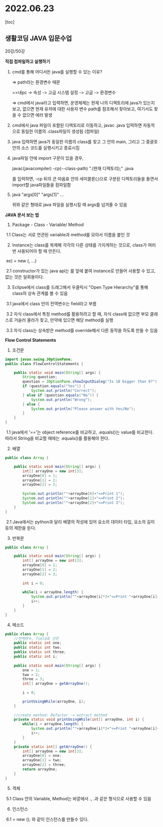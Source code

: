 # 2022.06.23

[toc]

## 생활코딩 JAVA 입문수업

20강/50강

**직접 컴파일하고 실행하기**

1. cmd를 통해 어디서든 java를 실행할 수 있는 이유?

   => path라는 환경변수 때문

   =>내pc -> 속성 -> 고급 시스템 설정 -> 고급 -> 환경변수

   => cmd에서 java라고 입력하면, 운영체제는 현재 나의 디렉토리에 java가 있는지 보고, 없으면 현재 유저에 대한 사용자 변수 path를 참조해서 찾아보고, 여기서도 찾을 수 없으면 에러 발생

2. cmd에서 java 파일이 포함된 디렉토리로 이동하고, javac <java file name>.java 입력하면
   자동적으로 동일한 이름의 .class파일이 생성됨 (컴파일)

3. java <java file name> 입력하면 java가 동일한 이름의 class를 찾고 그 안의 main, 그리고 그 중괄호 안의 소스 코드를 실행시키고 종료시킴

4. java파일 안에 import 구문이 있을 경우, 

   javac(javacompiler) -cp(--class-path) ".(현재 디렉토리);<other directory>" <java file name>.java

   를 입력하면, -cp 뒤의 큰 따옴표 안의 세미콜론(;)으로 구분된 디렉토리들을 돌면서 import할 java파일들을 컴파일함

5. java <java file name> "args[0]" "args[1]" ...

   위와 같은 형태로 java 파일을 실행시킬 때 args를 넘겨줄 수 있음



**JAVA 문서 보는 법**

1. Package - Class - Variable/ Method

​	1.1 Class는 서로 연관된 variable과 method를 모아서 이름을 붙인 것

2. Instance는 class를 복제해 각각의 다른 상태를 가지게하는 것으로, class가 여러번 사용되어야 할 때 만든다.

​	ex) <class name> <variable name> = new <class name>(<param1>, ...<parma2>)

​	2.1 constructor가 있는 java api는 <new>를 앞에 붙여  instance로 만들어 사용할 수 있고, 없는 것은 		일회용이다.

 3. Eclipse에서 class를 드래그해서 우클릭시 "Open Type Hierarchy"를 통해 class의 상속 관계를 볼 수 있음

​	3.1 java에서 class 안의 전역변수는 field라고 부름

​	3.2 자식 class에서 특정 method를 활용하려고 할 때, 자식 class에 없으면 부모 클래스로 거슬러 올라가 찾고, 만약에 있으면 해당 method를 실행

​	3.3 자식 class는 상속받은 method를 override해서 다른 동작을 하도록 만들 수 있음



**Flow Control Statements**

1. 조건문

```java
import javax.swing.JOptionPane;
public class FlowControlStatements {

	public static void main(String[] args) {
		String question;
		question = JOptionPane.showInputDialog("Is 10 bigger than 9?");
		if (question.equals("Yes")) {
			System.out.println("Correct");
		} else if (question.equals("No")) {
			System.out.println("Wrong");
		} else {
			System.out.println("Please answer with Yes/No");
		}
	}
}

```

​	1.1 java에서 '=='는 object reference를 비교하고, .equals()는 value를 비교한다. 따라서 String을 비교할 때에는 .equals()를 활용해야 한다.



2. 배열

```java
public class Array {

	public static void main(String[] args) {
		int[] arrayOne = new int[3];
		arrayOne[0] = 1;
		arrayOne[1] = 2;
		arrayOne[2] = 3;
		
		System.out.println(""+arrayOne[0]+"<=Print 1");
		System.out.println(""+arrayOne[1]+"<=Print 2");
		System.out.println(""+arrayOne[2]+"<=Print 3");
	}
}
```

​	2.1 Java에서는 python과 달리 배열의 작성에 있어 요소의 데이터 타입, 요소의 길이 등의 제한을 둔다.



3. 반복문

```java
public class Array {

	public static void main(String[] args) {
		int[] arrayOne = new int[3];
		arrayOne[0] = 1;
		arrayOne[1] = 2;
		arrayOne[2] = 3;
		
		int i = 0;
		
		while(i < arrayOne.length) {
			System.out.println(""+arrayOne[i]*2+"<=Print "+arrayOne[i]+"*2");
			i++;
		}
	}
}
```



4. 메소드

```java
public class Array {
    //전역변수, field로 선언
	public static int one;
	public static int two;
	public static int three;
    public static int i;
    
	public static void main(String[] args) {
		one = 1;
		two = 2;
		three = 3;
		int[] arrayOne = getArrayOne();
		
		i = 0;

		printUsingWhile(arrayOne, i);
	}
	
	//create method: Refactor -> extract method 
	private static void printUsingWhile(int[] arrayOne, int i) {
		while(i < arrayOne.length) {
			System.out.println(""+arrayOne[i]*2+"<=Print "+arrayOne[i]+"*2");
			i++;
		}
	}
	private static int[] getArrayOne() {
		int[] arrayOne = new int[3];
		arrayOne[0] = one;
		arrayOne[1] = two;
		arrayOne[2] = three;
		return arrayOne;
	}
}
```



5. 객체

​	5.1 Class 안의 Variable, Method는 바깥에서 <classname>.<variablename>, <classname>.<methodname>과 같은 형식으로 사용할 수 있음



6. 인스턴스

​	6.1 <classname> <instance name> = new <classname>(); 와 같이 인스턴스를 만들수 있다.
